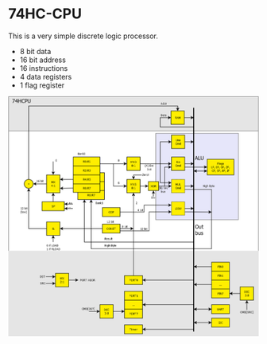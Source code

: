# 74HC-CPU

This is a very simple discrete logic processor.

* 8 bit data
* 16 bit address
* 16 instructions
* 4 data registers
* 1 flag register

![CPU structure](./CPU.png)

